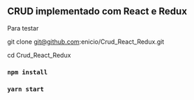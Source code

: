 ## CRUD implementado com React e Redux

Para testar 

git clone git@github.com:enicio/Crud_React_Redux.git

cd Crud_React_Redux

### `npm install`

### `yarn start`
